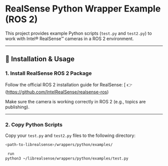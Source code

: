 # RealSense Python Wrapper Example (ROS 2)

This project provides example Python scripts (`test.py` and `test2.py`) to work with Intel® RealSense™ cameras in a ROS 2 environment.

---

## 🔧 Installation & Usage

### 1. Install RealSense ROS 2 Package

Follow the official ROS 2 installation guide for RealSense:
[
👉(https://github.com/IntelRealSense/realsense-ros)

Make sure the camera is working correctly in ROS 2 (e.g., topics are publishing).

---

### 2. Copy Python Scripts

Copy your `test.py` and `test2.py` files to the following directory:

```bash
<path-to-librealsense>/wrappers/python/examples/

 run 
python3 ~/librealsense/wrappers/python/examples/test.py

